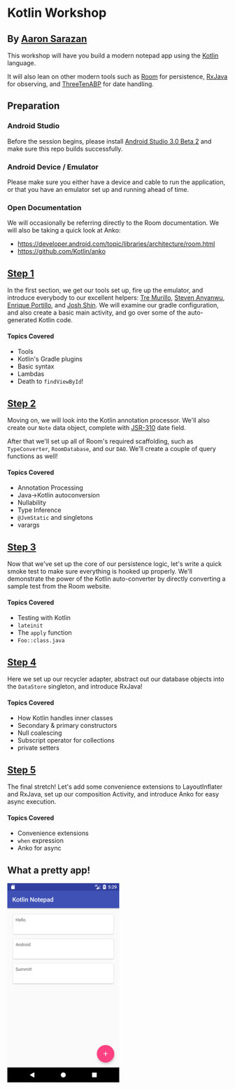 # Kotlin Workshop
## By [Aaron Sarazan](https://github.com/asarazan)

This workshop will have you build a modern notepad app using the [Kotlin](https://kotlinlang.org/) language. 

It will also lean on other modern tools such as [Room](https://developer.android.com/topic/libraries/architecture/room.html) for persistence, 
[RxJava](https://github.com/ReactiveX/RxJava) for observing, 
and [ThreeTenABP](https://github.com/JakeWharton/ThreeTenABP) for date handling.

## Preparation

### Android Studio
Before the session begins, please install [Android Studio 3.0 Beta 2](https://developer.android.com/studio/archive.html) and make sure this repo builds successfully.

### Android Device / Emulator
Please make sure you either have a device and cable to run the application, or that you have an emulator set up and running ahead of time.

### Open Documentation
We will occasionally be referring directly to the Room documentation. We will also be taking a quick look at Anko:
* https://developer.android.com/topic/libraries/architecture/room.html
* https://github.com/Kotlin/anko

## [Step 1](https://github.com/AndroidSummit/kotlin-workshop/tree/step/1)
In the first section, we get our tools set up, fire up the emulator, and introduce everybody to our excellent helpers: [Tre Murillo](https://github.com/treelzebub), [Steven Anyanwu](https://github.com/sawsegit), [Enrique Portillo](https://github.com/tembloroso), and [Josh Shin](https://github.com/vaudevillainous). We will examine our gradle configuration, and also create a basic main activity, and go over some of the auto-generated Kotlin code.

#### Topics Covered
* Tools
* Kotlin's Gradle plugins
* Basic syntax
* Lambdas
* Death to `findViewById`!

## [Step 2](https://github.com/AndroidSummit/kotlin-workshop/tree/step/2)
Moving on, we will look into the Kotlin annotation processor. We'll also create our `Note` data object, complete with [JSR-310](https://github.com/JakeWharton/ThreeTenABP) date field.

After that we'll set up all of Room's required scaffolding, such as `TypeConverter`, `RoomDatabase`, and our `DAO`. We'll create a couple of query functions as well!

#### Topics Covered
* Annotation Processing
* Java->Kotlin autoconversion
* Nullability
* Type Inference
* `@JvmStatic` and singletons
* varargs

## [Step 3](https://github.com/AndroidSummit/kotlin-workshop/tree/step/3)
Now that we've set up the core of our persistence logic, let's write a quick smoke test to make sure everything is hooked up properly. We'll demonstrate the power of the Kotlin auto-converter by directly converting a sample test from the Room website.

#### Topics Covered
* Testing with Kotlin
* `lateinit`
* The `apply` function
* `Foo::class.java`

## [Step 4](https://github.com/AndroidSummit/kotlin-workshop/tree/step/4)
Here we set up our recycler adapter, abstract out our database objects into the `DataStore` singleton, and introduce RxJava!

#### Topics Covered
* How Kotlin handles inner classes
* Secondary & primary constructors
* Null coalescing
* Subscript operator for collections
* private setters

## [Step 5](https://github.com/AndroidSummit/kotlin-workshop/tree/step/5)
The final stretch! Let's add some convenience extensions to LayoutInflater and RxJava, set up our composition Activity, and introduce Anko for easy async execution.

#### Topics Covered
* Convenience extensions
* `when` expression
* Anko for async

## What a pretty app!
<img src="screenshot.png" width=256/>

